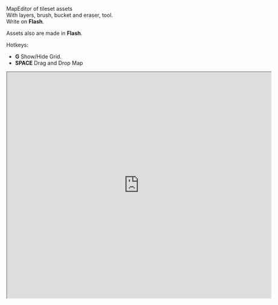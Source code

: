<!-- header
title: Map Editor
date: 12/08/2015
autor: webcaetano
cover: images/posts/mapEdit.png
thumb: images/thumb/mapEdit.png
tags:
	- Flash
	- Socket.io
	- Isometric
header -->

<!-- post-header -->

MapEditor of tileset assets<br>
With layers, brush, bucket and eraser, tool.<br>
Write on **Flash**.

Assets also are made in **Flash**.

Hotkeys: <br>
- **G** Show/Hide Grid.<br>
- **SPACE** Drag and Drop Map<br>

<iframe src="http://45.55.171.155:3000/mapEdit" width="700" height="600" scrolling="no"></iframe>
